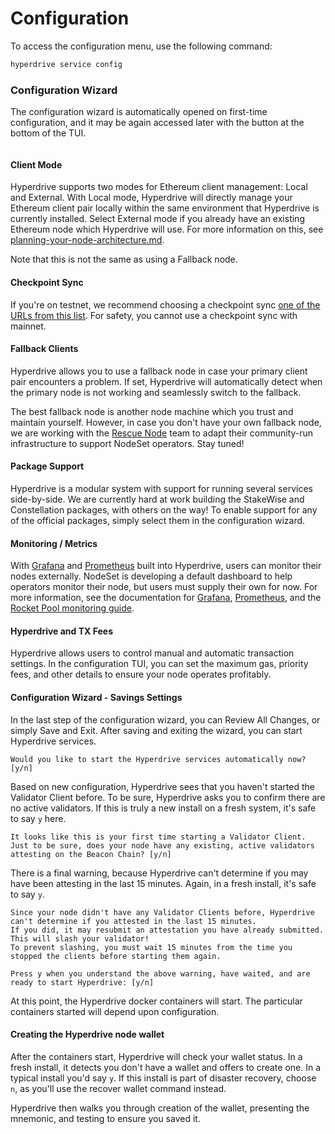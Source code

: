 # Configuration

To access the configuration menu, use the following command:

```bash
hyperdrive service config
```

### Configuration Wizard

The configuration wizard is automatically opened on first-time configuration, and it may be again accessed later with the button at the bottom of the TUI.

<figure><img src="../../.gitbook/assets/image (1) (1).png" alt=""><figcaption></figcaption></figure>

#### Client Mode

Hyperdrive supports two modes for Ethereum client management: Local and External. With Local mode, Hyperdrive will directly manage your Ethereum client pair locally within the same environment that Hyperdrive is currently installed. Select External mode if you already have an existing Ethereum node which Hyperdrive will use. For more information on this, see [planning-your-node-architecture.md](../best-practices/planning-your-node-architecture.md "mention").

Note that this is not the same as using a Fallback node.

#### Checkpoint Sync

If you're on testnet, we recommend choosing a checkpoint sync [one of the URLs from this list](https://eth-clients.github.io/checkpoint-sync-endpoints/).  For safety, you cannot use a checkpoint sync with mainnet.

#### Fallback Clients

Hyperdrive allows you to use a fallback node in case your primary client pair encounters a problem. If set, Hyperdrive will automatically detect when the primary node is not working and seamlessly switch to the fallback.&#x20;

The best fallback node is another node machine which you trust and maintain yourself. However, in case you don't have your own fallback node, we are working with the [Rescue Node](https://rescuenode.com/) team to adapt their community-run infrastructure to support NodeSet operators. Stay tuned!

#### Package Support

Hyperdrive is a modular system with support for running several services side-by-side. We are currently hard at work building the StakeWise and Constellation packages, with others on the way! To enable support for any of the official packages, simply select them in the configuration wizard.

#### Monitoring / Metrics

With [Grafana](https://grafana.com/) and [Prometheus](https://prometheus.io/) built into Hyperdrive, users can monitor their nodes externally. NodeSet is developing a default dashboard to help operators monitor their node, but users must supply their own for now. For more information, see the documentation for [Grafana](https://grafana.com/docs/grafana/latest/), [Prometheus](https://prometheus.io/docs/introduction/overview/), and the [Rocket Pool monitoring guide](https://docs.rocketpool.net/guides/node/maintenance/overview).

#### Hyperdrive and TX Fees

Hyperdrive allows users to control manual and automatic transaction settings. In the configuration TUI, you can set the maximum gas, priority fees, and other details to ensure your node operates profitably.

#### Configuration Wizard - Savings Settings

In the last step of the configuration wizard, you can Review All Changes, or simply Save and Exit.  After saving and exiting the wizard, you can start Hyperdrive services.  

`Would you like to start the Hyperdrive services automatically now? [y/n]`

Based on new configuration, Hyperdrive sees that you haven't started the Validator Client before. To be sure, Hyperdrive asks you to confirm there are no active validators. If this is truly a new install on a fresh system, it's safe to say `y` here.

`It looks like this is your first time starting a Validator Client.
Just to be sure, does your node have any existing, active validators attesting on the Beacon Chain? [y/n]`

There is a final warning, because Hyperdrive can't determine if you may have been attesting in the last 15 minutes. Again, in a fresh install, it's safe to say `y`.

```
Since your node didn't have any Validator Clients before, Hyperdrive can't determine if you attested in the last 15 minutes.
If you did, it may resubmit an attestation you have already submitted.
This will slash your validator!
To prevent slashing, you must wait 15 minutes from the time you stopped the clients before starting them again.

Press y when you understand the above warning, have waited, and are ready to start Hyperdrive: [y/n]
```

At this point, the Hyperdrive docker containers will start. The particular containers started will depend upon configuration.

#### Creating the Hyperdrive node wallet

After the containers start, Hyperdrive will check your wallet status. In a fresh install, it detects you don't have a wallet and offers to create one. In a typical install you'd say `y`. If this install is part of disaster recovery, choose `n`, as you'll use the recover wallet command instead.

Hyperdrive then walks you through creation of the wallet, presenting the mnemonic, and testing to ensure you saved it.
